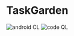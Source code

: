 # TaskGarden
![android CL](https://github.com/github/docs/actions/workflows/android.yml/badge.svg)
![code QL](https://github.com/github/docs/actions/workflows/codeql-analysis.yml/badge.svg)
